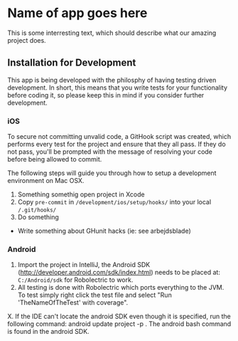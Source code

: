 # Name of app goes here #
This is some interresting text, which should describe what our amazing project does.

## Installation for Development ##
This app is being developed with the philosphy of having testing driven development. In short, this means that you write tests for your functionality before coding it, so please keep this in mind if you consider further development.
### iOS ###
To secure not committing unvalid code, a GitHook script was created, which performs every test for the project and ensure that they all pass. If they do not pass, you'll be prompted with the message of resolving your code before being allowed to commit.

The following steps will guide you through how to setup a development environment on Mac OSX.

1.	Something somethig open project in Xcode
2.	Copy `pre-commit` in `/development/ios/setup/hooks/` into your local `/.git/hooks/`
3. 	Do something

* Write something about GHunit hacks (ie: see arbejdsblade)

### Android ###
1. Import the project in IntelliJ, the Android SDK (http://developer.android.com/sdk/index.html) needs to be placed at: `C:/Android/sdk` for Robolectric to work.
2. All testing is done with Robolectric which ports everything to the JVM. To test simply right click the test file and select "Run 'TheNameOfTheTest' with coverage".

X. If the IDE can't locate the android SDK even though it is specified, run the following command: android update project -p <your project directory>. The android bash command is found in the android SDK.